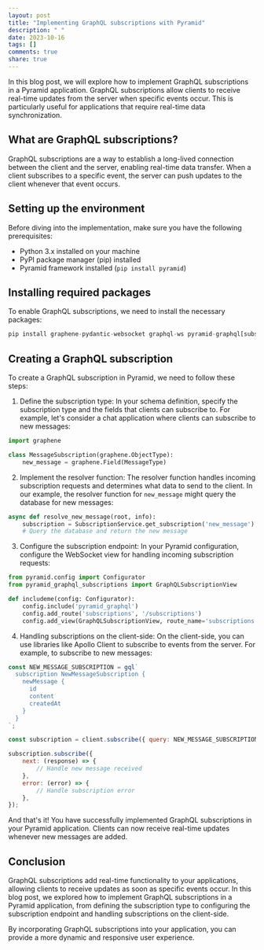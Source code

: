 ```yaml
---
layout: post
title: "Implementing GraphQL subscriptions with Pyramid"
description: " "
date: 2023-10-16
tags: []
comments: true
share: true
---
```


In this blog post, we will explore how to implement GraphQL subscriptions in a Pyramid application. GraphQL subscriptions allow clients to receive real-time updates from the server when specific events occur. This is particularly useful for applications that require real-time data synchronization.

## What are GraphQL subscriptions?

GraphQL subscriptions are a way to establish a long-lived connection between the client and the server, enabling real-time data transfer. When a client subscribes to a specific event, the server can push updates to the client whenever that event occurs.

## Setting up the environment

Before diving into the implementation, make sure you have the following prerequisites:

- Python 3.x installed on your machine
- PyPI package manager (pip) installed
- Pyramid framework installed (`pip install pyramid`)

## Installing required packages

To enable GraphQL subscriptions, we need to install the necessary packages:

```python
pip install graphene-pydantic-websocket graphql-ws pyramid-graphql[subscriptions]
```

## Creating a GraphQL subscription

To create a GraphQL subscription in Pyramid, we need to follow these steps:

1. Define the subscription type: In your schema definition, specify the subscription type and the fields that clients can subscribe to. For example, let's consider a chat application where clients can subscribe to new messages:

```python
import graphene

class MessageSubscription(graphene.ObjectType):
    new_message = graphene.Field(MessageType)
```

2. Implement the resolver function: The resolver function handles incoming subscription requests and determines what data to send to the client. In our example, the resolver function for `new_message` might query the database for new messages:

```python
async def resolve_new_message(root, info):
    subscription = SubscriptionService.get_subscription('new_message')
    # Query the database and return the new message
```

3. Configure the subscription endpoint: In your Pyramid configuration, configure the WebSocket view for handling incoming subscription requests:

```python
from pyramid.config import Configurator
from pyramid_graphql_subscriptions import GraphQLSubscriptionView

def includeme(config: Configurator):
    config.include('pyramid_graphql')
    config.add_route('subscriptions', '/subscriptions')
    config.add_view(GraphQLSubscriptionView, route_name='subscriptions')
```

4. Handling subscriptions on the client-side: On the client-side, you can use libraries like Apollo Client to subscribe to events from the server. For example, to subscribe to new messages:

```javascript
const NEW_MESSAGE_SUBSCRIPTION = gql`
  subscription NewMessageSubscription {
    newMessage {
      id
      content
      createdAt
    }
  }
`;

const subscription = client.subscribe({ query: NEW_MESSAGE_SUBSCRIPTION });

subscription.subscribe({
    next: (response) => {
        // Handle new message received
    },
    error: (error) => {
        // Handle subscription error
    },
});
```

And that's it! You have successfully implemented GraphQL subscriptions in your Pyramid application. Clients can now receive real-time updates whenever new messages are added.

## Conclusion

GraphQL subscriptions add real-time functionality to your applications, allowing clients to receive updates as soon as specific events occur. In this blog post, we explored how to implement GraphQL subscriptions in a Pyramid application, from defining the subscription type to configuring the subscription endpoint and handling subscriptions on the client-side.

By incorporating GraphQL subscriptions into your application, you can provide a more dynamic and responsive user experience.